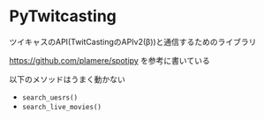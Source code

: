 # PyTwitcasting

ツイキャスのAPI(TwitCastingのAPIv2(β))と通信するためのライブラリ

https://github.com/plamere/spotipy を参考に書いている

以下のメソッドはうまく動かない

- `search_uesrs()`
- `search_live_movies()`
